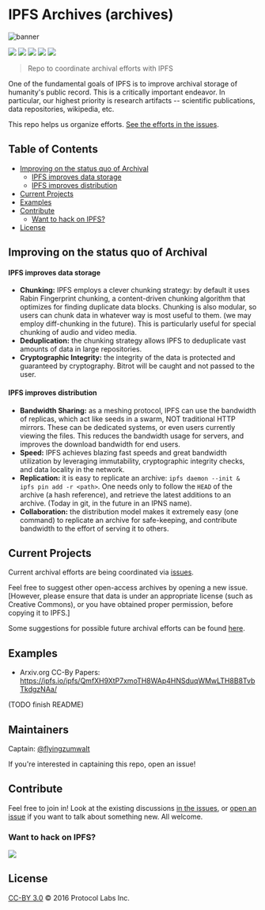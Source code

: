 # IPFS Archives (archives)

![banner](https://ipfs.io/ipfs/QmbD39Nn6wUkf7HJucDMgZcSG1qd7RkvJrKM8a7iicR7Xq/ipfs-archives.png)

[![](https://img.shields.io/badge/made%20by-Protocol%20Labs-blue.svg?style=flat-square)](http://ipn.io)
[![](https://img.shields.io/badge/project-IPFS-blue.svg?style=flat-square)](https://ipfs.io/)
[![](https://img.shields.io/badge/freenode-%23ipfs-blue.svg?style=flat-square)](https://webchat.freenode.net/?channels=%23ipfs)
[![](https://img.shields.io/badge/discussion_repo-go_to_issues-brightgreen.svg?style=flat-square)](https://github.com/ipfs/archives/issues)
[![](https://img.shields.io/badge/standard--readme-OK-green.svg?style=flat-square)](https://github.com/RichardLitt/standard-readme)

> Repo to coordinate archival efforts with IPFS

One of the fundamental goals of IPFS is to improve archival storage of humanity's public record. This is a critically important endeavor. In particular, our highest priority is research artifacts -- scientific publications, data repositories, wikipedia, etc.

This repo helps us organize efforts. [See the efforts in the issues](https://github.com/ipfs/archives/issues).

## Table of Contents

- [Improving on the status quo of Archival](#improving-on-the-status-quo-of-archival)
    - [IPFS improves data storage](#ipfs-improves-data-storage)
    - [IPFS improves distribution](#ipfs-improves-distribution)
- [Current Projects](#current-projects)
- [Examples](#examples)
- [Contribute](#contribute)
  - [Want to hack on IPFS?](#want-to-hack-on-ipfs)
- [License](#license)

## Improving on the status quo of Archival

#### IPFS improves data storage

- **Chunking:** IPFS employs a clever chunking strategy: by default it uses Rabin Fingerprint chunking, a content-driven chunking algorithm that optimizes for finding duplicate data blocks. Chunking is also modular, so users can chunk data in whatever way is most useful to them. (we may employ diff-chunking in the future). This is particularly useful for special chunking of audio and video media.
- **Deduplication:** the chunking strategy allows IPFS to deduplicate vast amounts of data in large repositories.
- **Cryptographic Integrity:** the integrity of the data is protected and guaranteed by cryptography. Bitrot will be caught and not passed to the
user.

#### IPFS improves distribution

- **Bandwidth Sharing:** as a meshing protocol, IPFS can use the bandwidth of replicas, which act like seeds in a swarm, NOT traditional HTTP mirrors. These can be dedicated systems, or even users currently viewing the files. This reduces the bandwidth usage for servers, and improves the download bandwidth for end users.
- **Speed:** IPFS achieves blazing fast speeds and great bandwidth utilization by leveraging immutability, cryptographic integrity checks, and data locality in the network.
- **Replication:** it is easy to replicate an archive: `ipfs daemon --init & ipfs pin add -r <path>`. One needs only to follow the `HEAD` of the archive (a hash reference), and retrieve the latest additions to an archive. (Today in git, in the future in an IPNS name).
- **Collaboration:** the distribution model makes it extremely easy (one command) to replicate an archive for safe-keeping, and contribute bandwidth to the effort of serving it to others.

## Current Projects

Current archival efforts are being coordinated via [issues](https://github.com/ipfs/archives/issues).

Feel free to suggest other open-access archives by opening a new issue. [However, please ensure that data is under an appropriate license (such as Creative Commons), or you have obtained proper permission, before copying it to IPFS.] 

Some suggestions for possible future archival efforts can be found [here](https://github.com/ipfs/archives/wiki/Suggestions).

## Examples

- Arxiv.org CC-By Papers: https://ipfs.io/ipfs/QmfXH9XtP7xmoTH8WAp4HNSduqWMwLTH8B8TvbTkdgzNAa/


(TODO finish README)

## Maintainers

Captain: [@flyingzumwalt](https://github.com/flyingzumwalt)

If you're interested in captaining this repo, open an issue!

## Contribute

Feel free to join in! Look at the existing discussions [in the issues](https://github.com/ipfs/archives/issues), or [open an issue](https://github.com/ipfs/archives/issues/new) if you want to talk about something new. All welcome.

### Want to hack on IPFS?

[![](https://cdn.rawgit.com/jbenet/contribute-ipfs-gif/master/img/contribute.gif)](https://github.com/ipfs/community/blob/master/contributing.md)

## License

[CC-BY 3.0](https://creativecommons.org/licenses/by/3.0/us/) © 2016 Protocol Labs Inc.
